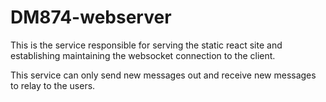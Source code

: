 # DM874-webserver
This is the service responsible for serving the static react site and establishing maintaining the websocket connection to the client.

This service can only send new messages out and receive new messages to relay to the users.

